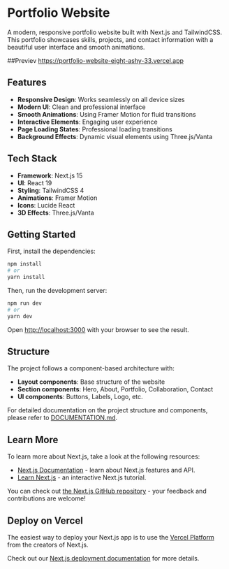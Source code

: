 # Portfolio Website

A modern, responsive portfolio website built with Next.js and TailwindCSS. This portfolio showcases skills, projects, and contact information with a beautiful user interface and smooth animations.

##Previev https://portfolio-website-eight-ashy-33.vercel.app

## Features

- **Responsive Design**: Works seamlessly on all device sizes
- **Modern UI**: Clean and professional interface
- **Smooth Animations**: Using Framer Motion for fluid transitions
- **Interactive Elements**: Engaging user experience
- **Page Loading States**: Professional loading transitions
- **Background Effects**: Dynamic visual elements using Three.js/Vanta

## Tech Stack

- **Framework**: Next.js 15
- **UI**: React 19
- **Styling**: TailwindCSS 4
- **Animations**: Framer Motion
- **Icons**: Lucide React
- **3D Effects**: Three.js/Vanta

## Getting Started

First, install the dependencies:

```bash
npm install
# or
yarn install
```

Then, run the development server:

```bash
npm run dev
# or
yarn dev
```

Open [http://localhost:3000](http://localhost:3000) with your browser to see the result.

## Structure

The project follows a component-based architecture with:

- **Layout components**: Base structure of the website
- **Section components**: Hero, About, Portfolio, Collaboration, Contact
- **UI components**: Buttons, Labels, Logo, etc.

For detailed documentation on the project structure and components, please refer to [DOCUMENTATION.md](./DOCUMENTATION.md).

## Learn More

To learn more about Next.js, take a look at the following resources:

- [Next.js Documentation](https://nextjs.org/docs) - learn about Next.js features and API.
- [Learn Next.js](https://nextjs.org/learn) - an interactive Next.js tutorial.

You can check out [the Next.js GitHub repository](https://github.com/vercel/next.js) - your feedback and contributions are welcome!

## Deploy on Vercel

The easiest way to deploy your Next.js app is to use the [Vercel Platform](https://vercel.com/new?utm_medium=default-template&filter=next.js&utm_source=create-next-app&utm_campaign=create-next-app-readme) from the creators of Next.js.

Check out our [Next.js deployment documentation](https://nextjs.org/docs/app/building-your-application/deploying) for more details.
